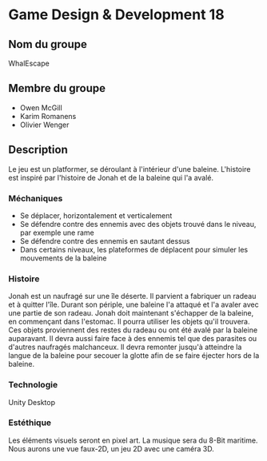 # Game Design & Development 18

## Nom du groupe

WhalEscape

## Membre du groupe

+ Owen McGill
+ Karim Romanens
+ Olivier Wenger

## Description

Le jeu est un platformer, se déroulant à l'intérieur d'une baleine. L'histoire est inspiré par
l'histoire de Jonah et de la baleine qui l'a avalé.

### Méchaniques

+ Se déplacer, horizontalement et verticalement
+ Se défendre contre des ennemis avec des objets trouvé dans le niveau, par exemple une rame
+ Se défendre contre des ennemis en sautant dessus
+ Dans certains niveaux, les plateformes de déplacent pour simuler les mouvements de la baleine

### Histoire

Jonah est un naufragé sur une île déserte. Il parvient a fabriquer un radeau et à quitter l'île. Durant son périple, une baleine l'a attaqué et l'a avaler avec une partie de son radeau. Jonah doit maintenant s'échapper de la baleine, en commençant dans l'estomac. Il pourra utiliser les objets qu'il trouvera. Ces objets proviennent des restes du radeau ou ont été avalé par la baleine auparavant. Il devra aussi faire face à des ennemis tel que des parasites ou d'autres naufragés malchanceux. Il devra remonter jusqu'à atteindre la langue de la baleine pour secouer la glotte afin de se faire éjecter hors de la baleine.

### Technologie

Unity Desktop

### Estéthique

Les éléments visuels seront en pixel art. La musique sera du 8-Bit maritime.
Nous aurons une vue faux-2D, un jeu 2D avec une caméra 3D.
